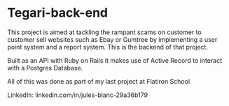 # Tegari-back-end

This project is aimed at tackling the rampant scams on customer to customer sell websites such as Ebay or Gumtree by implementing a user point system and a report system. This is the backend of that project.

Built as an API with Ruby on Rails it makes use of Active Record to interact with a Postgres Database.

All of this was done as part of my last project at Flatiron School

LinkedIn: linkedin.com/in/jules-blanc-29a36b179

